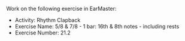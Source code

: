 Work on the following exercise in EarMaster:
- Activity: Rhythm Clapback
- Exercise Name: 5/8 & 7/8 - 1 bar: 16th & 8th notes - including rests
- Exercise Number: 21.2
